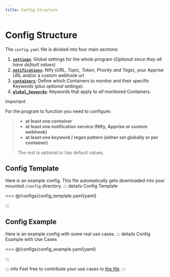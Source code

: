 ```yaml
---
title: Config Structure
---
```


# Config Structure

The `config.yaml` file is divided into four main sections:

1. [**`settings`**](./config_sections/settings): Global settings for the whole program (_Optional since they all have default values_)
2. [**`notifications`**](./config_sections/notifications): Ntfy (_URL, Topic, Token, Priority and Tags_), your Apprise URL and/or a custom webhook url 
3. [**`containers`**](./config_sections/containers): Define which Containers to monitor and their specific Keywords (_plus optional settings_).
4. [**`global_keywords`**](./config_sections/global-keywords): Keywords that apply to _all_ monitored Containers.


> [!IMPORTANT]
For the program to function you need to configure:
>- **at least one container**
>- **at least one notification service (Ntfy, Apprise or custom webhook)**
>- **at least one keyword / regex pattern (either set globally or per container)**
>
>  The rest is optional or has default values.

## Config Template

Here is an example config. This file automatically gets downloaded into your mounted `/config` directory. 
::: details Config Template

<<< @/configs/config_template.yaml{yaml}

:::


## Config Example

Here is an example config with some real use cases. 
::: details Config Example with Use Cases

<<< @/configs/config_example.yaml{yaml}

:::

::: info
Feel free to contribute your use cases to [the file](https://github.com/clemcer/loggifly/blob/main/docs/configs/config_example.yaml).
:::